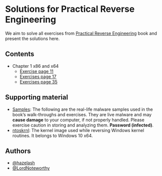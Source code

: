 # Solutions for Practical Reverse Engineering

We aim to solve all exercises from [Practical Reverse Engineering](https://www.wiley.com/en-us/Practical+Reverse+Engineering%3A+x86%2C+x64%2C+ARM%2C+Windows+Kernel%2C+Reversing+Tools%2C+and+Obfuscation-p-9781118787311) book and present the solutions here.

## Contents

- Chapter 1 x86 and x64
    - [Exercise page 11](chapter-1-x86-and-x64/exercise-page-11.md)
    - [Exercises page 17](chapter-1-x86-and-x64/exercises-page-17.md)
    - [Exercises page 35](chapter-1-x86-and-x64/exercises-page-35.md)

## Supporting material

- [Samples](material/malware_samples.zip): The following are the real-life malware samples used in the book’s walk-throughs
and exercises. They are live malware and may __cause damage__ to your computer, if not properly handled. Please exercise caution in storing and analyzing them. __Password (infected)__.
- [ntoskrnl](material/ntoskrnl.exe): The kernel image used while reversing Windows kernel routines. It belongs to Windows 10 x64.

## Authors

- [@hazelash](https://github.com/hazelash)
- [@LordNoteworthy](https://github.com/LordNoteworthy/)
